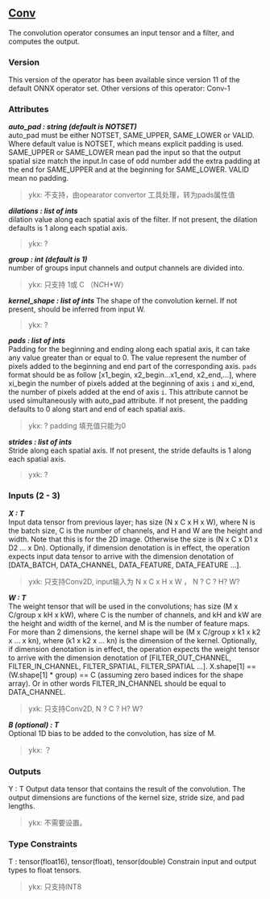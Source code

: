 ## [Conv](<https://github.com/onnx/onnx/blob/master/docs/Operators.md#Conv>)
The convolution operator consumes an input tensor and a filter, and computes the output.
### Version
This version of the operator has been available since version 11 of the default ONNX operator set.
Other versions of this operator: Conv-1
### Attributes
***auto_pad : string (default is NOTSET)***    
auto_pad must be either NOTSET, SAME_UPPER, SAME_LOWER or VALID. Where default value is NOTSET, which means explicit padding is used. SAME_UPPER or SAME_LOWER mean pad the input so that the output spatial size match the input.In case of odd number add the extra padding at the end for SAME_UPPER and at the beginning for SAME_LOWER. VALID mean no padding.
> ykx: 不支持，由opearator convertor 工具处理，转为pads属性值   
    
***dilations : list of ints***  
dilation value along each spatial axis of the filter. If not present, the dilation defaults is 1 along each spatial axis.
> ykx: ?

***group : int (default is 1)***  
number of groups input channels and output channels are divided into.
> ykx: 只支持 1或 C （N*C*H*W）

***kernel_shape : list of ints***
The shape of the convolution kernel. If not present, should be inferred from input W.
> ykx: ?

***pads : list of ints***   
Padding for the beginning and ending along each spatial axis, it can take any value greater than or equal to 0. The value represent the number of pixels added to the beginning and end part of the corresponding axis. `pads` format should be as follow [x1_begin, x2_begin...x1_end, x2_end,...], where xi_begin the number of pixels added at the beginning of axis `i` and xi_end, the number of pixels added at the end of axis `i`. This attribute cannot be used simultaneously with auto_pad attribute. If not present, the padding defaults to 0 along start and end of each spatial axis.
> ykx: ? padding 填充值只能为0


***strides : list of ints***  
Stride along each spatial axis. If not present, the stride defaults is 1 along each spatial axis.
> yxk: ?
> 
### Inputs (2 - 3)
***X : T***  
Input data tensor from previous layer; has size (N x C x H x W), where N is the batch size, C is the number of channels, and H and W are the height and width. Note that this is for the 2D image. Otherwise the size is (N x C x D1 x D2 ... x Dn). Optionally, if dimension denotation is in effect, the operation expects input data tensor to arrive with the dimension denotation of [DATA_BATCH, DATA_CHANNEL, DATA_FEATURE, DATA_FEATURE ...].
> yxk: 只支持Conv2D, input输入为 N x C x H x W ， N ?  C ? H? W?

***W : T***  
The weight tensor that will be used in the convolutions; has size (M x C/group x kH x kW), where C is the number of channels, and kH and kW are the height and width of the kernel, and M is the number of feature maps. For more than 2 dimensions, the kernel shape will be (M x C/group x k1 x k2 x ... x kn), where (k1 x k2 x ... kn) is the dimension of the kernel. Optionally, if dimension denotation is in effect, the operation expects the weight tensor to arrive with the dimension denotation of [FILTER_OUT_CHANNEL, FILTER_IN_CHANNEL, FILTER_SPATIAL, FILTER_SPATIAL ...]. X.shape[1] == (W.shape[1] * group) == C (assuming zero based indices for the shape array). Or in other words FILTER_IN_CHANNEL should be equal to DATA_CHANNEL.
> yxk: 只支持Conv2D,   N ?  C ? H? W?

***B (optional) : T***   
Optional 1D bias to be added to the convolution, has size of M.
> ykx: ？

### Outputs
Y : T
Output data tensor that contains the result of the convolution. The output dimensions are functions of the kernel size, stride size, and pad lengths.
> ykx: 不需要设置。

### Type Constraints
T : tensor(float16), tensor(float), tensor(double)
Constrain input and output types to float tensors.
> ykx: 只支持INT8



